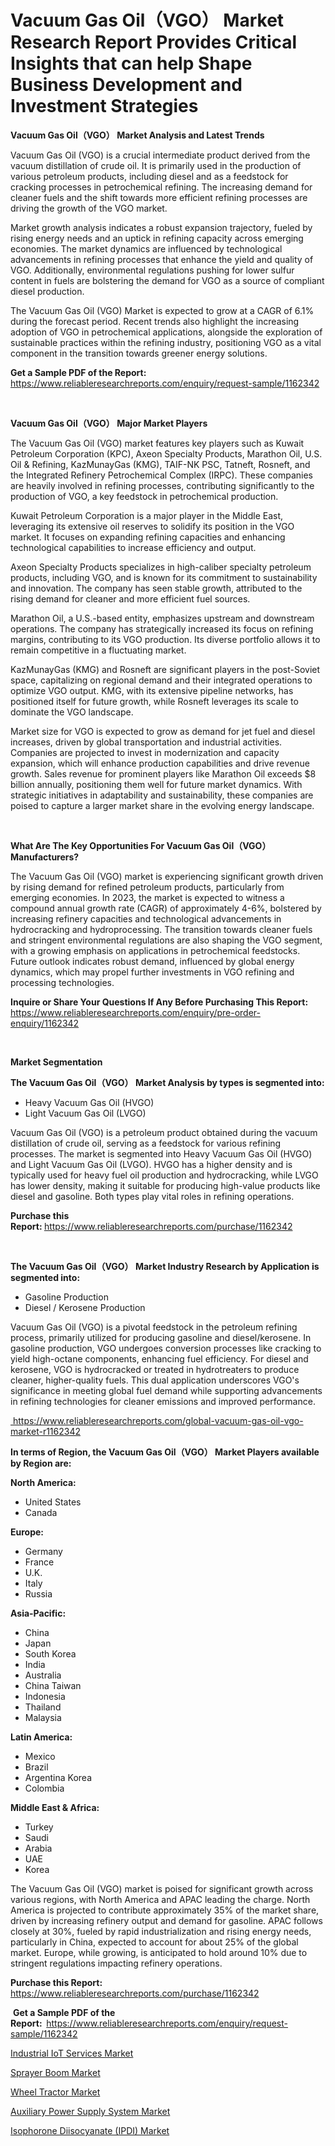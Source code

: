 <p><h1>Vacuum Gas Oil（VGO） Market Research Report Provides Critical Insights that can help Shape Business Development and Investment Strategies</h1></p><p><strong>Vacuum Gas Oil（VGO） Market Analysis and Latest Trends</strong></p>
<p><p>Vacuum Gas Oil (VGO) is a crucial intermediate product derived from the vacuum distillation of crude oil. It is primarily used in the production of various petroleum products, including diesel and as a feedstock for cracking processes in petrochemical refining. The increasing demand for cleaner fuels and the shift towards more efficient refining processes are driving the growth of the VGO market.</p><p>Market growth analysis indicates a robust expansion trajectory, fueled by rising energy needs and an uptick in refining capacity across emerging economies. The market dynamics are influenced by technological advancements in refining processes that enhance the yield and quality of VGO. Additionally, environmental regulations pushing for lower sulfur content in fuels are bolstering the demand for VGO as a source of compliant diesel production.</p><p>The Vacuum Gas Oil (VGO) Market is expected to grow at a CAGR of 6.1% during the forecast period. Recent trends also highlight the increasing adoption of VGO in petrochemical applications, alongside the exploration of sustainable practices within the refining industry, positioning VGO as a vital component in the transition towards greener energy solutions.</p></p>
<p><strong>Get a Sample PDF of the Report:&nbsp;</strong> <a href="https://www.reliableresearchreports.com/enquiry/request-sample/1162342?utm_campaign=7&utm_medium=2&utm_source=Github&utm_content=ia&utm_term=18112024&utm_id=vacuum-gas-oilvgo">https://www.reliableresearchreports.com/enquiry/request-sample/1162342</a></p>
<p>&nbsp;</p>
<p><strong>Vacuum Gas Oil（VGO） Major Market Players</strong></p>
<p><p>The Vacuum Gas Oil (VGO) market features key players such as Kuwait Petroleum Corporation (KPC), Axeon Specialty Products, Marathon Oil, U.S. Oil & Refining, KazMunayGas (KMG), TAIF-NK PSC, Tatneft, Rosneft, and the Integrated Refinery Petrochemical Complex (IRPC). These companies are heavily involved in refining processes, contributing significantly to the production of VGO, a key feedstock in petrochemical production.</p><p>Kuwait Petroleum Corporation is a major player in the Middle East, leveraging its extensive oil reserves to solidify its position in the VGO market. It focuses on expanding refining capacities and enhancing technological capabilities to increase efficiency and output.</p><p>Axeon Specialty Products specializes in high-caliber specialty petroleum products, including VGO, and is known for its commitment to sustainability and innovation. The company has seen stable growth, attributed to the rising demand for cleaner and more efficient fuel sources.</p><p>Marathon Oil, a U.S.-based entity, emphasizes upstream and downstream operations. The company has strategically increased its focus on refining margins, contributing to its VGO production. Its diverse portfolio allows it to remain competitive in a fluctuating market.</p><p>KazMunayGas (KMG) and Rosneft are significant players in the post-Soviet space, capitalizing on regional demand and their integrated operations to optimize VGO output. KMG, with its extensive pipeline networks, has positioned itself for future growth, while Rosneft leverages its scale to dominate the VGO landscape.</p><p>Market size for VGO is expected to grow as demand for jet fuel and diesel increases, driven by global transportation and industrial activities. Companies are projected to invest in modernization and capacity expansion, which will enhance production capabilities and drive revenue growth. Sales revenue for prominent players like Marathon Oil exceeds $8 billion annually, positioning them well for future market dynamics. With strategic initiatives in adaptability and sustainability, these companies are poised to capture a larger market share in the evolving energy landscape.</p></p>
<p>&nbsp;</p>
<p><strong>What Are The Key Opportunities For Vacuum Gas Oil（VGO） Manufacturers?</strong></p>
<p><p>The Vacuum Gas Oil (VGO) market is experiencing significant growth driven by rising demand for refined petroleum products, particularly from emerging economies. In 2023, the market is expected to witness a compound annual growth rate (CAGR) of approximately 4-6%, bolstered by increasing refinery capacities and technological advancements in hydrocracking and hydroprocessing. The transition towards cleaner fuels and stringent environmental regulations are also shaping the VGO segment, with a growing emphasis on applications in petrochemical feedstocks. Future outlook indicates robust demand, influenced by global energy dynamics, which may propel further investments in VGO refining and processing technologies.</p></p>
<p><strong>Inquire or Share Your Questions If Any Before Purchasing This Report:</strong> <a href="https://www.reliableresearchreports.com/enquiry/pre-order-enquiry/1162342?utm_campaign=7&utm_medium=2&utm_source=Github&utm_content=ia&utm_term=18112024&utm_id=vacuum-gas-oilvgo">https://www.reliableresearchreports.com/enquiry/pre-order-enquiry/1162342</a></p>
<p>&nbsp;</p>
<p><strong>Market Segmentation</strong></p>
<p><strong>The Vacuum Gas Oil（VGO） Market Analysis by types is segmented into:</strong></p>
<p><ul><li>Heavy Vacuum Gas Oil (HVGO)</li><li>Light Vacuum Gas Oil (LVGO)</li></ul></p>
<p><p>Vacuum Gas Oil (VGO) is a petroleum product obtained during the vacuum distillation of crude oil, serving as a feedstock for various refining processes. The market is segmented into Heavy Vacuum Gas Oil (HVGO) and Light Vacuum Gas Oil (LVGO). HVGO has a higher density and is typically used for heavy fuel oil production and hydrocracking, while LVGO has lower density, making it suitable for producing high-value products like diesel and gasoline. Both types play vital roles in refining operations.</p></p>
<p><strong>Purchase this Report:&nbsp;</strong><a href="https://www.reliableresearchreports.com/purchase/1162342?utm_campaign=7&utm_medium=2&utm_source=Github&utm_content=ia&utm_term=18112024&utm_id=vacuum-gas-oilvgo">https://www.reliableresearchreports.com/purchase/1162342</a></p>
<p>&nbsp;</p>
<p><strong>The Vacuum Gas Oil（VGO） Market Industry Research by Application is segmented into:</strong></p>
<p><ul><li>Gasoline Production</li><li>Diesel / Kerosene Production</li></ul></p>
<p><p>Vacuum Gas Oil (VGO) is a pivotal feedstock in the petroleum refining process, primarily utilized for producing gasoline and diesel/kerosene. In gasoline production, VGO undergoes conversion processes like cracking to yield high-octane components, enhancing fuel efficiency. For diesel and kerosene, VGO is hydrocracked or treated in hydrotreaters to produce cleaner, higher-quality fuels. This dual application underscores VGO's significance in meeting global fuel demand while supporting advancements in refining technologies for cleaner emissions and improved performance.</p></p>
<p><a href="https://www.reliableresearchreports.com/global-vacuum-gas-oil-vgo-market-r1162342?utm_campaign=7&utm_medium=2&utm_source=Github&utm_content=ia&utm_term=18112024&utm_id=vacuum-gas-oilvgo">&nbsp;https://www.reliableresearchreports.com/global-vacuum-gas-oil-vgo-market-r1162342</a></p>
<p><strong>In terms of Region, the Vacuum Gas Oil（VGO） Market Players available by Region are:</strong></p>
<p>
    <p> <strong> North America: </strong>
        <ul>
            <li>United States</li>
            <li>Canada</li>
        </ul>
        </p> 
    <p> <strong> Europe: </strong>
        <ul>
            <li>Germany</li>
            <li>France</li>
            <li>U.K.</li>
            <li>Italy</li>
            <li>Russia</li>
        </ul>
        </p> 
    <p> <strong> Asia-Pacific: </strong>
        <ul>
            <li>China</li>
            <li>Japan</li>
            <li>South Korea</li>
            <li>India</li>
            <li>Australia</li>
            <li>China Taiwan</li>
            <li>Indonesia</li>
            <li>Thailand</li>
            <li>Malaysia</li>
        </ul>
        </p> 
    <p> <strong> Latin America: </strong>
        <ul>
            <li>Mexico</li>
            <li>Brazil</li>
            <li>Argentina Korea</li>
            <li>Colombia</li>
        </ul>
        </p> 
    <p> <strong> Middle East & Africa: </strong>
        <ul>
            <li>Turkey</li>
            <li>Saudi</li>
            <li>Arabia</li>
            <li>UAE</li>
            <li>Korea</li>
        </ul>
    </p>
    </p>
<p><p>The Vacuum Gas Oil (VGO) market is poised for significant growth across various regions, with North America and APAC leading the charge. North America is projected to contribute approximately 35% of the market share, driven by increasing refinery output and demand for gasoline. APAC follows closely at 30%, fueled by rapid industrialization and rising energy needs, particularly in China, expected to account for about 25% of the global market. Europe, while growing, is anticipated to hold around 10% due to stringent regulations impacting refinery operations.</p></p>
<p><strong>Purchase this Report: </strong><a href="https://www.reliableresearchreports.com/purchase/1162342?utm_campaign=7&utm_medium=2&utm_source=Github&utm_content=ia&utm_term=18112024&utm_id=vacuum-gas-oilvgo">https://www.reliableresearchreports.com/purchase/1162342</a></p>
<p>&nbsp;<strong>Get a Sample PDF of the Report:&nbsp;&nbsp;</strong><a href="https://www.reliableresearchreports.com/enquiry/request-sample/1162342?utm_campaign=7&utm_medium=2&utm_source=Github&utm_content=ia&utm_term=18112024&utm_id=vacuum-gas-oilvgo">https://www.reliableresearchreports.com/enquiry/request-sample/1162342</a></p>
<p><strong></strong></p>
<p><p><a href="https://issuu.com/reportprime-2/docs/industrial-iot-services-market-size_88575108f3d8be?utm_campaign=7&utm_medium=2&utm_source=Github&utm_content=ia&utm_term=18112024&utm_id=vacuum-gas-oilvgo">Industrial IoT Services Market</a></p><p><a href="https://www.linkedin.com/pulse/comprehensive-sprayer-boom-market-report-regional-analysis-pyspe?utm_campaign=7&utm_medium=2&utm_source=Github&utm_content=ia&utm_term=18112024&utm_id=vacuum-gas-oilvgo">Sprayer Boom Market</a></p><p><a href="https://www.linkedin.com/pulse/wheel-tractor-market-global-analysis-trends-forecasts-2024-2031-hxece?utm_campaign=7&utm_medium=2&utm_source=Github&utm_content=ia&utm_term=18112024&utm_id=vacuum-gas-oilvgo">Wheel Tractor Market</a></p><p><a href="https://issuu.com/reportprime-2/docs/auxiliary-power-supply-system-marke_5986ee09d1851d?utm_campaign=7&utm_medium=2&utm_source=Github&utm_content=ia&utm_term=18112024&utm_id=vacuum-gas-oilvgo">Auxiliary Power Supply System Market</a></p><p><a href="https://github.com/provorikovar/Market-Research-Report-List-6/blob/main/isophorone-diisocyanate-ipdi-market.md?utm_campaign=7&utm_medium=2&utm_source=Github&utm_content=ia&utm_term=18112024&utm_id=vacuum-gas-oilvgo">Isophorone Diisocyanate (IPDI) Market</a></p></p>